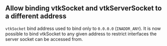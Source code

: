 ## Allow binding vtkSocket and vtkServerSocket to a different address

`vtkSocket` bind address used to bind only to `0.0.0.0` (`INADDR_ANY`).
It is now possible to bind vtkSocket to any given address to restrict interfaces
the server socket can be accessed from.
